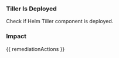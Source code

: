 
### Tiller Is Deployed
Check if Helm Tiller component is deployed.

### Impact
<!-- Add Impact here -->

<!-- DO NOT CHANGE -->
{{ remediationActions }}


